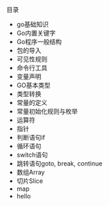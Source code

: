 目录

* go基础知识
* Go内置关键字
* Go程序一般结构
* 包的导入
* 可见性规则
* 命令行工具
* 变量声明
* GO基本类型
* 类型转换
* 常量的定义
* 常量初始化规则与枚举
* 运算符
* 指针
* 判断语句if
* 循环语句
* switch语句
* 跳转语句goto, break, continue
* 数组Array
* 切片Slice
* map
* hello
